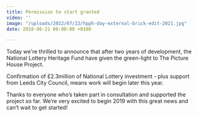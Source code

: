 ```yaml
---
title: Permission to start granted
video: ''
image: "/uploads/2022/07/22/hpph-day-external-brick-edit-2021.jpg"
date: 2018-06-21 00:00:00 +0100

---
```

Today we're thrilled to announce that after two years of development, the National Lottery Heritage Fund have given the green-light to The Picture House Project.  
  
Confirmation of £2.3million of National Lottery investment - plus support from Leeds City Council, means work will  begin later this year.

  
Thanks to everyone who’s taken part in consultation and supported the project so far. We’re very excited to begin 2019 with this great news and can’t wait to get started!